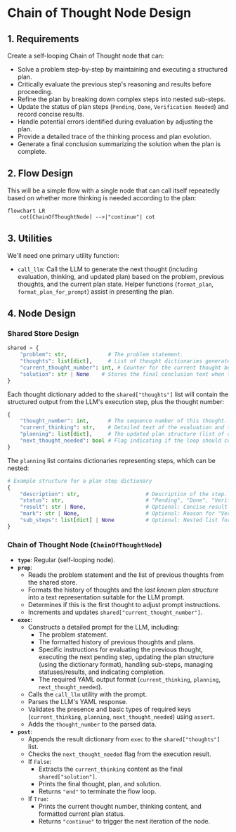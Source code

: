 # Chain of Thought Node Design

## 1. Requirements
Create a self-looping Chain of Thought node that can:
- Solve a problem step-by-step by maintaining and executing a structured plan.
- Critically evaluate the previous step's reasoning and results before proceeding.
- Refine the plan by breaking down complex steps into nested sub-steps.
- Update the status of plan steps (`Pending`, `Done`, `Verification Needed`) and record concise results.
- Handle potential errors identified during evaluation by adjusting the plan.
- Provide a detailed trace of the thinking process and plan evolution.
- Generate a final conclusion summarizing the solution when the plan is complete.

## 2. Flow Design
This will be a simple flow with a single node that can call itself repeatedly based on whether more thinking is needed according to the plan:

```mermaid
flowchart LR
    cot[ChainOfThoughtNode] -->|"continue"| cot
```

## 3. Utilities
We'll need one primary utility function:
- `call_llm`: Call the LLM to generate the next thought (including evaluation, thinking, and updated plan) based on the problem, previous thoughts, and the current plan state. Helper functions (`format_plan`, `format_plan_for_prompt`) assist in presenting the plan.

## 4. Node Design
### Shared Store Design
```python
shared = {
    "problem": str,             # The problem statement.
    "thoughts": list[dict],     # List of thought dictionaries generated so far.
    "current_thought_number": int, # Counter for the current thought being generated.
    "solution": str | None    # Stores the final conclusion text when finished.
}
```

Each thought dictionary added to the `shared["thoughts"]` list will contain the structured output from the LLM's execution step, plus the thought number:
```python
{
    "thought_number": int,      # The sequence number of this thought.
    "current_thinking": str,    # Detailed text of the evaluation and thinking for this step.
    "planning": list[dict],     # The updated plan structure (list of dictionaries).
    "next_thought_needed": bool # Flag indicating if the loop should continue.
}
```

The `planning` list contains dictionaries representing steps, which can be nested:
```python
# Example structure for a plan step dictionary
{
    "description": str,                     # Description of the step.
    "status": str,                          # "Pending", "Done", "Verification Needed".
    "result": str | None,                   # Optional: Concise result when status is "Done".
    "mark": str | None,                     # Optional: Reason for "Verification Needed".
    "sub_steps": list[dict] | None          # Optional: Nested list for sub-steps.
}
```

### Chain of Thought Node (`ChainOfThoughtNode`)
-   **`type`**: Regular (self-looping node).
-   **`prep`**:
    -   Reads the problem statement and the list of previous thoughts from the shared store.
    -   Formats the history of thoughts and the *last known plan structure* into a text representation suitable for the LLM prompt.
    -   Determines if this is the first thought to adjust prompt instructions.
    -   Increments and updates `shared["current_thought_number"]`.
-   **`exec`**:
    -   Constructs a detailed prompt for the LLM, including:
        -   The problem statement.
        -   The formatted history of previous thoughts and plans.
        -   Specific instructions for evaluating the previous thought, executing the next pending step, updating the plan structure (using the dictionary format), handling sub-steps, managing statuses/results, and indicating completion.
        -   The required YAML output format (`current_thinking`, `planning`, `next_thought_needed`).
    -   Calls the `call_llm` utility with the prompt.
    -   Parses the LLM's YAML response.
    -   Validates the presence and basic types of required keys (`current_thinking`, `planning`, `next_thought_needed`) using `assert`.
    -   Adds the `thought_number` to the parsed data.
-   **`post`**:
    -   Appends the result dictionary from `exec` to the `shared["thoughts"]` list.
    -   Checks the `next_thought_needed` flag from the execution result.
    -   If `False`:
        -   Extracts the `current_thinking` content as the final `shared["solution"]`.
        -   Prints the final thought, plan, and solution.
        -   Returns `"end"` to terminate the flow loop.
    -   If `True`:
        -   Prints the current thought number, thinking content, and formatted current plan status.
        -   Returns `"continue"` to trigger the next iteration of the node.